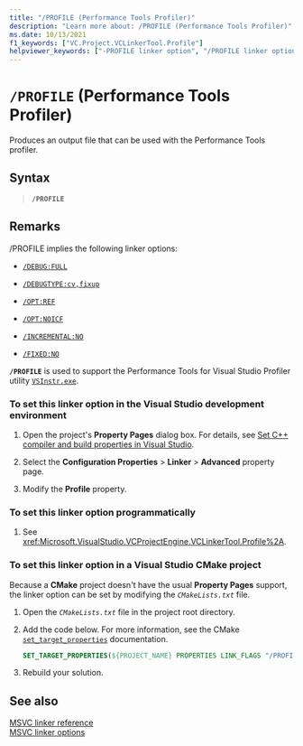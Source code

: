 ```yaml
---
title: "/PROFILE (Performance Tools Profiler)"
description: "Learn more about: /PROFILE (Performance Tools Profiler)"
ms.date: 10/13/2021
f1_keywords: ["VC.Project.VCLinkerTool.Profile"]
helpviewer_keywords: ["-PROFILE linker option", "/PROFILE linker option"]
---
```

# `/PROFILE` (Performance Tools Profiler)

Produces an output file that can be used with the Performance Tools profiler.

## Syntax

> **`/PROFILE`**

## Remarks

/PROFILE implies the following linker options:

- [`/DEBUG:FULL`](debug-generate-debug-info.md)

- [`/DEBUGTYPE:cv,fixup`](debugtype-debug-info-options.md)

- [`/OPT:REF`](opt-optimizations.md)

- [`/OPT:NOICF`](opt-optimizations.md)

- [`/INCREMENTAL:NO`](incremental-link-incrementally.md)

- [`/FIXED:NO`](fixed-fixed-base-address.md)

**`/PROFILE`** is used to support the Performance Tools for Visual Studio Profiler utility [`VSInstr.exe`](/visualstudio/profiling/vsinstr).

### To set this linker option in the Visual Studio development environment

1. Open the project's **Property Pages** dialog box. For details, see [Set C++ compiler and build properties in Visual Studio](../working-with-project-properties.md).

1. Select the **Configuration Properties** > **Linker** > **Advanced** property page.

1. Modify the **Profile** property.

### To set this linker option programmatically

1. See <xref:Microsoft.VisualStudio.VCProjectEngine.VCLinkerTool.Profile%2A>.

### To set this linker option in a Visual Studio CMake project

Because a **CMake** project doesn't have the usual **Property Pages** support, the linker option can be set by modifying the *`CMakeLists.txt`* file.

1. Open the *`CMakeLists.txt`* file in the project root directory.

1. Add the code below. For more information, see the CMake [`set_target_properties`](https://cmake.org/cmake/help/latest/command/set_target_properties.html) documentation.

   ```cmake
   SET_TARGET_PROPERTIES(${PROJECT_NAME} PROPERTIES LINK_FLAGS "/PROFILE")
   ```

1. Rebuild your solution.

## See also

[MSVC linker reference](linking.md)\
[MSVC linker options](linker-options.md)
